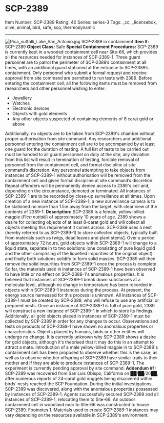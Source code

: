 # SCP-2389
Item Number: SCP-2389
Rating: 40
Series: series-3
Tags: _cc, _licensebox, alive, animal, bird, safe, scp, thermodynamic

---

![Pica_nuttalli_Lake_San_Antonio.jpg](https://scp-wiki.wdfiles.com/local--files/scp-2389/Pica_nuttalli_Lake_San_Antonio.jpg)
SCP-2389 in containment
**Item #:** SCP-2389
**Object Class:** Safe
**Special Containment Procedures:** SCP-2389 is currently kept in a wooded containment cell near Site-66, which provides all the resources needed for instances of SCP-2389-1. Three guard personnel are to patrol the perimeter of SCP-2389’s containment at all times, with an additional guard stationed at the entrance to SCP-2389’s containment.
Only personnel who submit a formal request and receive approval from site command are permitted to run tests with 2389. Before entering the containment cell, all the following items must be removed from researchers and other personnel wishing to enter:
  * Jewellery
  * Watches
  * Electronic devices
  * Objects with gold elements
  * Any other objects suspected of containing elements of 8 carat gold or above

Additionally, no objects are to be taken from SCP-2389's chamber without proper authorisation from site command.
Any researchers and additional personnel entering the containment cell are to be accompanied by at least one guard for the duration of testing. A full list of tests to be carried out must be handed to all guard personnel on duty at the site; any deviation from this list will result in termination of testing, forcible removal of personnel from the containment cell, and formal discipline at site command’s discretion. Any personnel attempting to take objects from instances of SCP-2389-1 without authorisation will be removed from the containment cell and given formal discipline at site command’s discretion. Repeat offenders will be permanently denied access to 2389's cell and, depending on the circumstance, demoted or terminated.
All instances of SCP-2389-1 are to be recorded by close-up surveillance at all times. Upon creation of a new instance of SCP-2389-1, a new surveillance camera is to be stationed no more than 1.5m away from the target, with clear view of the contents of 2389-1.
**Description:** SCP-2389 is a female, yellow-billed magpie (_Pica nuttalli_) of approximately 10 years of age. 2389 shows a desire for collecting objects of at least 8-carat gold and will collect all objects meeting this requirement it comes across.
SCP-2389 uses a nest (hereby referred to as SCP-2389-1) to store collected objects, typically built from materials such as twigs, dead leaves and plant stems[1](javascript:;). Over a period of approximately 72 hours, gold objects within SCP-2389-1 will change to a liquid state, separate in to two solutions (one consisting of pure liquid gold and the other comprising of the liquefied impurities of the original object) and finally both solutions solidify to form solid masses. SCP-2389 will then remove the solid impurities from SCP-2389-1 once the process is complete. So far, the materials used in instances of SCP-2389-1 have been observed to have little or no effect on SCP-2389-1's anomalous properties. It is believed that instances of SCP-2389-1 break down substances at a molecular level, although no change in temperature has been recorded in objects within SCP-2389-1 instances during the process. At present, the energy source harnessed for this process is unknown.
All instances of SCP-2389-1 must be created by SCP-2389, who will refuse to use any artificial or prepared nests. Once an instance of SCP-2389-1 is full of pure gold, 2389 will construct a new instance of SCP-2389-1 in which to store its findings. Additionally, all gold objects placed in instances of SCP-2389-1 must be collected by SCP-2389 in order for any changes to occur. Observations and tests on products of SCP-2389-1 have shown no anomalous properties or characteristics. Objects placed by humans, birds or other entities will undergo no change.
It is currently unknown why SCP-2389 shows a desire for gold objects, although it's theorised that it may do this in an attempt to attract a mate. Introduction of a male yellow-billed magpie in to SCP-2389's containment cell has been proposed to observe whether this is the case, as well as to observe whether offspring of SCP-2389 have similar traits to their mother and if they are able to produce instances of SCP-2389-1. The experiment is currently pending approval by site command.
**Addendum #1:** SCP-2389 was recovered from San Luis Obispo, California on ██/██/20██, after numerous reports of 24-carat gold nuggets being discovered within birds' nests reached the SCP Foundation. During the initial investigations, SCP-2389 was discovered, along with the anomalous properties possessed by instances of SCP-2389-1. Agents successfully secured SCP-2389 and all instances of SCP-2389-1, relocating them to Site-66. An outdoor containment cell in woodland near to Site-66 was constructed to house SCP-2389.
Footnotes
[1](javascript:;). Materials used to create SCP-2389-1 instances may vary depending on the resources available in SCP-2389's environment.